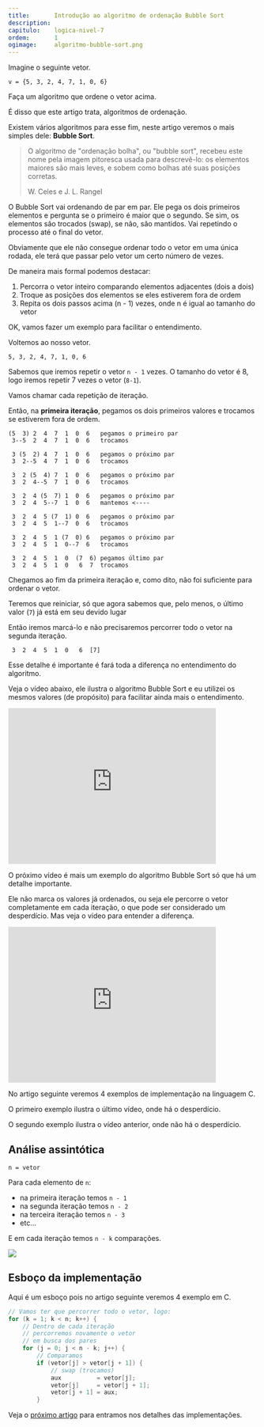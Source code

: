 ```yaml
---
title:       Introdução ao algoritmo de ordenação Bubble Sort
description:
capitulo:    logica-nivel-7
ordem:       1
ogimage:     algoritmo-bubble-sort.png
---
```


Imagine o seguinte vetor.

    v = {5, 3, 2, 4, 7, 1, 0, 6}

Faça um algoritmo que ordene o vetor acima.

É disso que este artigo trata, algoritmos de ordenação.

Existem vários algoritmos para esse fim, neste artigo veremos o mais simples dele: __Bubble Sort__.

> O algoritmo de "ordenação bolha", ou "bubble sort", recebeu este nome pela imagem pitoresca usada para descrevê-lo:
> os elementos maiores são mais leves, e sobem como bolhas até suas posições corretas.
>
> W. Celes e J. L. Rangel

O Bubble Sort vai ordenando de par em par. Ele pega os dois primeiros elementos e pergunta se o primeiro é maior que o
segundo. Se sim, os elementos são trocados (swap), se não, são mantidos. Vai repetindo o processo até o final do vetor.

Obviamente que ele não consegue ordenar todo o vetor em uma única rodada, ele terá que passar pelo vetor um certo
número de vezes.

De maneira mais formal podemos destacar:

1. Percorra o vetor inteiro comparando elementos adjacentes (dois a dois)
2. Troque as posições dos elementos se eles estiverem fora de ordem
3. Repita os dois passos acima (n - 1) vezes, onde n é igual ao tamanho do vetor

OK, vamos fazer um exemplo para facilitar o entendimento.

Voltemos ao nosso vetor.

    5, 3, 2, 4, 7, 1, 0, 6

Sabemos que iremos repetir o vetor `n - 1` vezes. O tamanho do vetor é 8, logo iremos repetir 7 vezes o vetor (`8-1`).

Vamos chamar cada repetição de iteração.

Então, na __primeira iteração__, pegamos os dois primeiros valores e trocamos se estiverem fora de ordem.

    (5  3) 2  4  7  1  0  6   pegamos o primeiro par
     3--5  2  4  7  1  0  6   trocamos

     3 (5  2) 4  7  1  0  6   pegamos o próximo par
     3  2--5  4  7  1  0  6   trocamos

     3  2 (5  4) 7  1  0  6   pegamos o próximo par
     3  2  4--5  7  1  0  6   trocamos

     3  2  4 (5  7) 1  0  6   pegamos o próximo par
     3  2  4  5--7  1  0  6   mantemos <----

     3  2  4  5 (7  1) 0  6   pegamos o próximo par
     3  2  4  5  1--7  0  6   trocamos

     3  2  4  5  1 (7  0) 6   pegamos o próximo par
     3  2  4  5  1  0--7  6   trocamos

     3  2  4  5  1  0  (7  6) pegamos último par
     3  2  4  5  1  0   6  7  trocamos

Chegamos ao fim da primeira iteração e, como dito, não foi suficiente para ordenar o vetor.

Teremos que reiniciar, só que agora sabemos que, pelo menos, o último valor (`7`) já está em seu devido lugar

Então iremos marcá-lo e não precisaremos percorrer todo o vetor na segunda iteração.

     3  2  4  5  1  0   6  [7]

Esse detalhe é importante é fará toda a diferença no entendimento do algoritmo.

Veja o vídeo abaixo, ele ilustra o algoritmo Bubble Sort e eu utilizei os mesmos valores (de propósito) para facilitar
ainda mais o entendimento.

<iframe width="420" height="315" src="https://www.youtube.com/embed/llX2SpDkQDc" frameborder="0" allowfullscreen></iframe>

O próximo vídeo é mais um exemplo do algoritmo Bubble Sort só que há um detalhe importante.

Ele não marca os valores já ordenados, ou seja ele percorre o vetor completamente em cada iteração, o que pode ser
considerado um desperdício. Mas veja o vídeo para entender a diferença.

<iframe width="420" height="315" src="https://www.youtube.com/embed/otqltM-ou0o" frameborder="0" allowfullscreen></iframe>

No artigo seguinte veremos 4 exemplos de implementação na linguagem C.

O primeiro exemplo ilustra o último vídeo, onde há o desperdício.

O segundo exemplo ilustra o vídeo anterior, onde não há o desperdício.



Análise assintótica
---

    n = vetor

Para cada elemento de `n`:

- na primeira iteração temos `n - 1`
- na segunda iteração temos `n - 2`
- na terceira iteração temos `n - 3`
- etc...

E em cada iteração temos `n - k` comparações.

![](bubble-sort.png)



Esboço da implementação
---

Aqui é um esboço pois no artigo seguinte veremos 4 exemplo em C.



```c
// Vamos ter que percorrer todo o vetor, logo:
for (k = 1; k < n; k++) {
    // Dentro de cada iteração
    // percorremos novamente o vetor
    // em busca dos pares
    for (j = 0; j < n - k; j++) {
        // Comparamos
        if (vetor[j] > vetor[j + 1]) {
            // swap (trocamos)
            aux          = vetor[j];
            vetor[j]     = vetor[j + 1];
            vetor[j + 1] = aux;
        }
```


Veja o [próximo artigo](/logica-de-programacao/exemplos-na-linguagem-c-do-algoritmo-bubble-sort/)
para entramos nos detalhes das implementações.